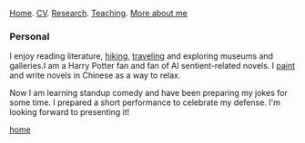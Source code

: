 [Home](./). [CV](./assets/files/CV.pdf). [Research](./research.md). [Teaching](./teaching.md). [More about me](./hobby.md)

### Personal
I enjoy reading literature, [hiking](/assets/files/hiking.pdf), [traveling](/assets/files/travel.pdf) and exploring museums and galleries.I am a Harry Potter fan and fan of AI sentient-related novels. I [paint](/assets/files/travel.pdf) and write novels in Chinese as a way to relax.

Now I am learning standup comedy and have been preparing my jokes for some time. I prepared a short performance to celebrate my defense. I'm looking forward to presenting it! 


[home](./)
